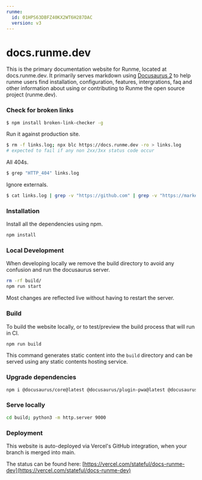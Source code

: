 ```yaml
---
runme:
  id: 01HPS63DBFZ40KX2WT6H287DAC
  version: v3
---
```


# docs.runme.dev

This is the primary documentation website for Runme, located at docs.runme.dev. It primarily serves markdown using [Docusaurus 2](https://docusaurus.io/) to help runme users find installation, configuration, features, intergrations, faq and other information about using or contributing to Runme the open source project (runme.dev).

### Check for broken links

```sh {"id":"01HPS5X3F7947CR1D70Y6MHWH3"}
$ npm install broken-link-checker -g
```

Run it against production site.

```sh {"id":"01HPS5VV6PQV280R8XVCJWY9TH"}
$ rm -f links.log; npx blc https://docs.runme.dev -ro > links.log
# expected to fail if any non 2xx/3xx status code occur
```

All 404s.

```sh {"id":"01HPS67YRQ942VG2C4QXA238QX","interactive":"false"}
$ grep "HTTP_404" links.log
```

Ignore externals.

```sh {"id":"01HPS5ZD9VAJA60MJWEACJ04W5","interactive":"false"}
$ cat links.log | grep -v "https://github.com" | grep -v "https://marketplace" | grep "HTTP_404" | grep -v "/static/videos/"
```

### Installation

Install all the dependencies using npm.

```sh {"id":"01HPS5TSQ0VYD6QXQZEPJPZ60A","name":"setup"}
npm install
```

### Local Development

When developing locally we remove the build directory to avoid any confusion and run the docusaurus server.

```sh {"background":"true","id":"01HPS5TSQ00E1RC31EMBG5W9WE","name":"start"}
rm -rf build/
npm run start
```

Most changes are reflected live without having to restart the server.

### Build

To build the website locally, or to test/preview the build process that will run in CI.

```sh {"id":"01HPS5TSQ025AQBEY5C5R7BQK4","name":"build"}
npm run build
```

This command generates static content into the `build` directory and can be served using any static contents hosting service.

### Upgrade dependencies

```sh {"id":"01HY0WFKM0C6QHVG0DF42AFZMM","name":"upgrade"}
npm i @docusaurus/core@latest @docusaurus/plugin-pwa@latest @docusaurus/preset-classic@latest @docusaurus/module-type-aliases@latest @docusaurus/types@latest
```

### Serve locally

```sh {"background":"true","id":"01HTMQZMYX58ZX7PK297YNYZ36","name":"serve"}
cd build; python3 -m http.server 9000
```

### Deployment

This website is auto-deployed via Vercel's GitHub integration, when your branch is merged into main.

The status can be found here: [https://vercel.com/stateful/docs-runme-dev](https://vercel.com/stateful/docs-runme-dev)
